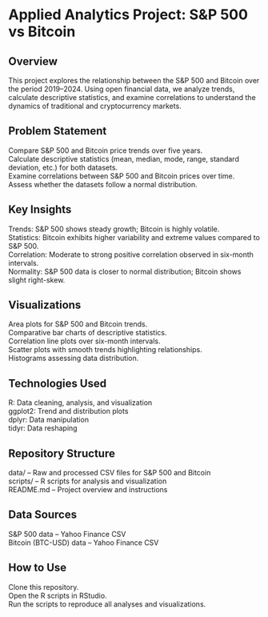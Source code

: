 # Applied Analytics Project: S&P 500 vs Bitcoin
## Overview
This project explores the relationship between the S&P 500 and Bitcoin over the period 2019–2024. Using open financial data, we analyze trends, calculate descriptive statistics, and examine correlations to understand the dynamics of traditional and cryptocurrency markets.
## Problem Statement
Compare S&P 500 and Bitcoin price trends over five years.<br>
Calculate descriptive statistics (mean, median, mode, range, standard deviation, etc.) for both datasets.<br>
Examine correlations between S&P 500 and Bitcoin prices over time.<br>
Assess whether the datasets follow a normal distribution.
## Key Insights
Trends: S&P 500 shows steady growth; Bitcoin is highly volatile.<br>
Statistics: Bitcoin exhibits higher variability and extreme values compared to S&P 500.<br>
Correlation: Moderate to strong positive correlation observed in six-month intervals.<br>
Normality: S&P 500 data is closer to normal distribution; Bitcoin shows slight right-skew.
## Visualizations
Area plots for S&P 500 and Bitcoin trends.<br>
Comparative bar charts of descriptive statistics.<br>
Correlation line plots over six-month intervals.<br>
Scatter plots with smooth trends highlighting relationships.<br>
Histograms assessing data distribution.
## Technologies Used
R: Data cleaning, analysis, and visualization<br>
ggplot2: Trend and distribution plots<br>
dplyr: Data manipulation<br>
tidyr: Data reshaping<br>
## Repository Structure
data/ – Raw and processed CSV files for S&P 500 and Bitcoin<br>
scripts/ – R scripts for analysis and visualization<br>
README.md – Project overview and instructions<br>
## Data Sources
S&P 500 data – Yahoo Finance CSV<br>
Bitcoin (BTC-USD) data – Yahoo Finance CSV<br>
## How to Use
Clone this repository.<br>
Open the R scripts in RStudio.<br>
Run the scripts to reproduce all analyses and visualizations.
